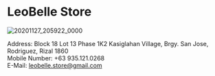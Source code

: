 # LeoBelle Store

![20201127_205922_0000](https://user-images.githubusercontent.com/67100012/112577051-8f5feb80-8e2e-11eb-9b78-aa27b936c95d.png) <br/>

Address: Block 18 Lot 13 Phase 1K2 Kasiglahan Village, Brgy. San Jose, Rodriguez, Rizal 1860 <br/>
Mobile Number: +63 935.121.0268 <br/>
E-Mail: leobelle.store@gmail.com<br/>
